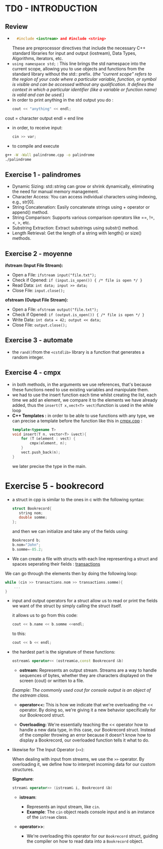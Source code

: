 # TD0 - INTRODUCTION
## Review
- ```cpp
    #include <iostream> and #include <string>
    ```
    These are preprocessor directives that include the necessary C++ standard libraries for input and output (iostream), Data Types, Algorithms, iterators, etc.
- `using namespace std;` : This line brings the std namespace into the current scope, allowing you to use objects and functions from the standard library without the std:: prefix. (*the "current scope" refers to the region of your code where a particular variable, function, or symbol is visible and can be accessed without any qualification. It defines the context in which a particular identifier (like a variable or function name) is valid and can be used.*)
- In order to print anything in the std output you do :
    ```cpp
    cout << "anything" << endl;
    ```
cout = character output
endl = end line

- in order, to receive input:
    ```cpp 
    cin >> var;
    ```
- to compile and execute
```bash
g++ -W -Wall palindrome.cpp -o palindrome
./palindrome
```
## Exercise 1 - palindromes

- Dynamic Sizing: std::string can grow or shrink dynamically, eliminating the need for manual memory management.
- Character Access: You can access individual characters using indexing, e.g., str[0].
- String Concatenation: Easily concatenate strings using + operator or append() method.
- String Comparison: Supports various comparison operators like ==, !=, <, >, etc.
- Substring Extraction: Extract substrings using substr() method.
- Length Retrieval: Get the length of a string with length() or size() methods.

## Exercise 2 - moyenne
**ifstream (Input File Stream):**
- Open a File: `ifstream input("file.txt");`
- Check if Opened: `if (input.is_open()) { /* file is open */ }`
- Read Data: `int data; input >> data;`
- Close File: `input.close();`

**ofstream (Output File Stream):**
- Open a File: `ofstream output("file.txt");`
- Check if Opened: `if (output.is_open()) { /* file is open */ }`
- Write Data: `int data = 42; output << data;`
- Close File: `output.close();`

## Exercise 3 - automate
- the `rand()`from the `<cstdlib>` library is a function that generates a random integer.

## Exercise 4 - cmpx
- in both methods, in the arguments we use references, that's because these functions need to use existing variables and manipulate them.
- we had to use the insert function each time whilst creating the list, each time we add an element, we compare it to the elements we have already added, thus the `insert(T x,vect<T> vect)`function is used in the while loop
- **C++ Templates :** in order to be able to use functions with any type, we can precise a template before the function like this in [cmpx.cpp](cmpx.cpp) :
    ```cpp
    template<typename T>
    void insert(T n, vector<T> &vect){
        for (T &element : vect) {
            cmpx(element, n);
        }
        vect.push_back(n);
    }
    ```
    we later precise the type in the main.

# Exercise 5 - bookrecord

- a struct in cpp is similar to the ones in c with the following syntax:
    ```cpp
    struct Bookrecord{
       string nom;
       double somme;
    };
    ```
    and then we can initialize and take any of the fields using:
    ```cpp
    Bookrecord b;
    b.nom="John";
    b.somme=-85.2;
    ```
- We can create a file with structs with each line representing a struct and spaces seperating their fields : [transactions](transactions.txt)

We can go through the elements then by doing the following loop:
```cpp
while (cin >> transactions.nom >> transactions.somme){
    ...
}
```
- input and output operators for a struct allow us to read or print the fields we want of the struct by simply calling the struct itself.

    it allows us to go from this code:
    ```cpp
    cout << b.name << b.somme <<endl;
    ```
    to this:
    ```cpp
    cout << b << endl;
    ```
- the hardest part is the signature of these functions:
    ```cpp
    ostream& operator<< (ostream&o,const Bookrecord &b)
    ```
    - **ostream:** Represents an output stream. Streams are a way to handle sequences of bytes, whether they are characters displayed on the screen (cout) or written to a file.

    *Example: The commonly used cout for console output is an object of the ostream class.*

    - **operator<<:** This is how we indicate that we're overloading the << operator. By doing so, we're giving it a new behavior specifically for our Bookrecord struct.

    - **Overloading:** We're essentially teaching the << operator how to handle a new data type, in this case, our Bookrecord struct. Instead of the compiler throwing an error because it doesn't know how to display a Bookrecord, our overloaded function tells it what to do.
- likewise for The Input Operator (`>>`):

    When dealing with input from streams, we use the `>>` operator. By overloading it, we define how to interpret incoming data for our custom structures.

    **Signature**:
    ```cpp
    stream& operator>> (istream& i, Bookrecord &b)
    ```
    - **istream**:
        - Represents an input stream, like `cin`.
        - **Example**: The `cin` object reads console input and is an instance of the `istream` class.

    - **operator>>**:
        - We're overloading this operator for our `Bookrecord` struct, guiding the compiler on how to read data into a `Bookrecord` object.







